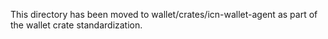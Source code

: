 This directory has been moved to wallet/crates/icn-wallet-agent as part of the wallet crate standardization.
